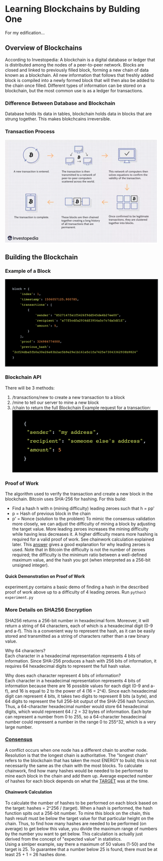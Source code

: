 # Learning Blockchains by Bulding One

For my edification...  

## Overview of Blockchains
According to Investopedia: A blockchain is a digital database or ledger that is distributed among the nodes of a peer-to-peer network. Blocks are closed and linked to previously filled block, forming a new chain of data known as a blockchain. All new information that follows that freshly added block is compiled into a newly formed block that will then also be added to the chain once filled. Different types of information can be stored on a blockchain, but the most common use is as a ledger for transactions.

### Difference Between Database and Blockchain
Database holds its data in tables, blockchain holds data in blocks that are strung together. This makes blokchcains irreversible.

### Transaction Process
![TransactionProcess](./assets/transactionProcess.png)

## Building the Blockchain

### Example of a Block
![ExampleBlock](./assets/blockExample.png)

### Blockchain API
There will be 3 methods:
1. /transactions/new to create a new transaction to a block
2. /mine to tell our server to mine a new block
3. /chain to return the full Blockchain
Example request for a transaction:
![ExampleTransaction](./assets/transactionExample.png)

### Proof of Work
The algorithm used to verify the transaction and create a new block in the blockchain. Bitcoin uses SHA-256 for hashing.
For this build:  
- Find a hash h with n (mining difficulty) leading zeroes such that h = pp'
- p = Hash of previous block in the chain
- p' = Nonce (solution to the problem)
To mimic the consensus validation more closely, we can adjust the difficulty of mining a block by adjusting the target value. More leading zeroes increases the mining difficulty while having less decreases it. A higher difficulty means more hashing is required for a valid proof of work. See chainwork calculation explained later. This [answer](https://www.quora.com/Why-is-difficulty-measured-in-hash-s-leading-zeroes) gives a good explanation for why leading zeroes is used. Note that in Bitcoin the difficulty is not the number of zeroes required; the difficulty is the minimum ratio between a well-defined maximum value, and the hash you got (when interpreted as a 256-bit unsigned integer).

#### Quick Demonstration on Proof of Work
experiment.py contains a basic demo of finding a hash in the described proof of work above up to a difficulty of 4 leading zeroes.
Run `python3 experiment.py`


### More Details on SHA256 Encryption
SHA256 returns a 256-bit number in hexadecimal form. Moreover, it will return a string of 64 characters, each of which is a hexadecimal digit (0-9 and a-f). This is a convenient way to represent the hash, as it can be easily stored and transmitted as a string of characters rather than a raw binary value.  

Why 64 characters?  
Each character in a hexadecimal representation represents 4 bits of information. Since SHA-256 produces a hash with 256 bits of information, it requires 64 hexadecimal digits to represent the full hash value. 

Why does each character represent 4 bits of information?  
Each character in a hexadecimal representation represents 4 bits of information because there are 16 possible values for each digit (0-9 and a-f), and 16 is equal to 2 to the power of 4 (16 = 2^4). Since each hexadecimal digit can represent 4 bits, it takes two digits to represent 8 bits (a byte), and 64 digits to represent the full 256-bit output of the SHA-256 hash function. Thus, a 64-character hexadecimal number would store 64 hexadecimal digits, which would represent 64 / 2 = 32 bytes of information. Each byte can represent a number from 0 to 255, so a 64-character hexadecimal number could represent a number in the range 0 to 255^32, which is a very large number.

### [Consensus](https://learnmeabitcoin.com/technical/longest-chain)
A conflict occurs when one node has a different chain to another node. Resolution is that the longest chain is authoritative. The "longest chain" refers to the blockchain that has taken the most ENERGY to build; this is not necessarily the same as the chain with the most blocks. To calculate chainwork, find how many hashes would be needed to be performed to mine each block in the chain and add them up. Average expected number of hashes for each block depends on what the [TARGET](https://learnmeabitcoin.com/technical/target) was at the time.

#### Chainwork Calculation
To calculate the number of hashes to be performed on each block based on the target:
hashes = 2^256 / (target). When a hash is performed, the hash function spits out a 256-bit number.
To mine this block on the chain, this hash result must be below the target value for that particular height
on the chain. Thus, to find how many hashes are needed to be performed (on average) to get below this value, you divide the maximum range of numbers by the number you want to get below. This calculation is actually just derived from the concept of "expected value" in statistics.     
Using a simlper example, say there a maximum of 50 values (1-50) and the target is 25. To guarantee that a number below 25 is found, there must be at least 25 + 1 = 26 hashes done.